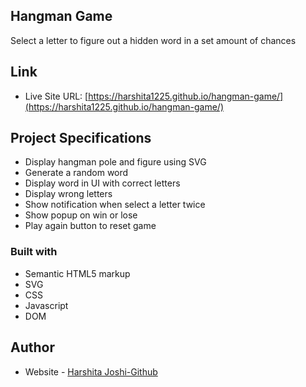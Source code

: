 ## Hangman Game

Select a letter to figure out a hidden word in a set amount of chances

## Link

- Live Site URL: [https://harshita1225.github.io/hangman-game/](https://harshita1225.github.io/hangman-game/)

## Project Specifications

- Display hangman pole and figure using SVG
- Generate a random word
- Display word in UI with correct letters
- Display wrong letters
- Show notification when select a letter twice
- Show popup on win or lose
- Play again button to reset game

### Built with

- Semantic HTML5 markup
- SVG
- CSS
- Javascript
- DOM

## Author

- Website - [Harshita Joshi-Github](https://github.com/harshita1225)
